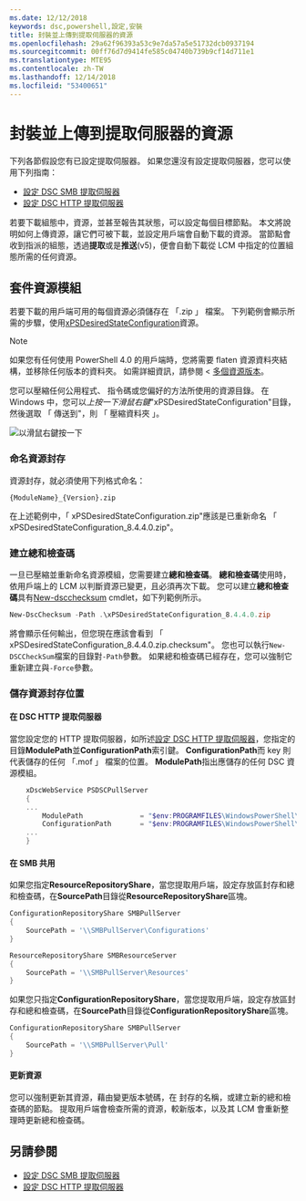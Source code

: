 ```yaml
---
ms.date: 12/12/2018
keywords: dsc,powershell,設定,安裝
title: 封裝並上傳到提取伺服器的資源
ms.openlocfilehash: 29a62f96393a53c9e7da57a5e51732dcb0937194
ms.sourcegitcommit: 00ff76d7d9414fe585c04740b739b9cf14d711e1
ms.translationtype: MTE95
ms.contentlocale: zh-TW
ms.lasthandoff: 12/14/2018
ms.locfileid: "53400651"
---
```

# <a name="package-and-upload-resources-to-a-pull-server"></a>封裝並上傳到提取伺服器的資源

下列各節假設您有已設定提取伺服器。 如果您還沒有設定提取伺服器，您可以使用下列指南：

- [設定 DSC SMB 提取伺服器](pullServerSmb.md)
- [設定 DSC HTTP 提取伺服器](pullServer.md)

若要下載組態中，資源，並甚至報告其狀態，可以設定每個目標節點。 本文將說明如何上傳資源，讓它們可被下載，並設定用戶端會自動下載的資源。 當節點會收到指派的組態，透過**提取**或是**推送**(v5)，便會自動下載從 LCM 中指定的位置組態所需的任何資源。

## <a name="package-resource-modules"></a>套件資源模組

若要下載的用戶端可用的每個資源必須儲存在 「.zip 」 檔案。 下列範例會顯示所需的步驟，使用[xPSDesiredStateConfiguration](https://www.powershellgallery.com/packages/xPSDesiredStateConfiguration/8.4.0.0)資源。

> [!NOTE]
> 如果您有任何使用 PowerShell 4.0 的用戶端時，您將需要 flaten 資源資料夾結構，並移除任何版本的資料夾。 如需詳細資訊，請參閱 <<c0> [ 多個資源版本](../configurations/import-dscresource.md#multiple-resource-versions)。

您可以壓縮任何公用程式、 指令碼或您偏好的方法所使用的資源目錄。 在 Windows 中，您可以*上按一下滑鼠右鍵*"xPSDesiredStateConfiguration"目錄，然後選取 「 傳送到"，則 「 壓縮資料夾 」。

![以滑鼠右鍵按一下](../media/right-click.gif)

### <a name="naming-the-resource-archive"></a>命名資源封存

資源封存，就必須使用下列格式命名：

```
{ModuleName}_{Version}.zip
```

在上述範例中，「 xPSDesiredStateConfiguration.zip"應該是已重新命名 「 xPSDesiredStateConfiguration_8.4.4.0.zip"。

### <a name="create-checksums"></a>建立總和檢查碼

一旦已壓縮並重新命名資源模組，您需要建立**總和檢查碼**。  **總和檢查碼**使用時，依用戶端上的 LCM 以判斷資源已變更，且必須再次下載。 您可以建立**總和檢查碼**具有[New-dscchecksum](/powershell/module/PSDesiredStateConfiguration/New-DSCCheckSum) cmdlet，如下列範例所示。

```powershell
New-DscChecksum -Path .\xPSDesiredStateConfiguration_8.4.4.0.zip
```

將會顯示任何輸出，但您現在應該會看到 「 xPSDesiredStateConfiguration_8.4.4.0.zip.checksum"。 您也可以執行`New-DSCCheckSum`檔案的目錄對`-Path`參數。 如果總和檢查碼已經存在，您可以強制它重新建立與`-Force`參數。

### <a name="where-to-store-resource-archives"></a>儲存資源封存位置

#### <a name="on-a-dsc-http-pull-server"></a>在 DSC HTTP 提取伺服器

當您設定您的 HTTP 提取伺服器，如所述[設定 DSC HTTP 提取伺服器](pullServer.md)，您指定的目錄**ModulePath**並**ConfigurationPath**索引鍵。 **ConfigurationPath**而 key 則代表儲存的任何 「.mof 」 檔案的位置。 **ModulePath**指出應儲存的任何 DSC 資源模組。

```powershell
    xDscWebService PSDSCPullServer
    {
    ...
        ModulePath              = "$env:PROGRAMFILES\WindowsPowerShell\DscService\Modules"
        ConfigurationPath       = "$env:PROGRAMFILES\WindowsPowerShell\DscService\Configuration"
    ...
    }

```

#### <a name="on-an-smb-share"></a>在 SMB 共用

如果您指定**ResourceRepositoryShare**，當您提取用戶端，設定存放區封存和總和檢查碼，在**SourcePath**目錄從**ResourceRepositoryShare**區塊。

```powershell
ConfigurationRepositoryShare SMBPullServer
{
    SourcePath = '\\SMBPullServer\Configurations'
}

ResourceRepositoryShare SMBResourceServer
{
    SourcePath = '\\SMBPullServer\Resources'
}
```

如果您只指定**ConfigurationRepositoryShare**，當您提取用戶端，設定存放區封存和總和檢查碼，在**SourcePath**目錄從**ConfigurationRepositoryShare**區塊。

```powershell
ConfigurationRepositoryShare SMBPullServer
{
    SourcePath = '\\SMBPullServer\Pull'
}
```

#### <a name="updating-resources"></a>更新資源

您可以強制更新其資源，藉由變更版本號碼，在 封存的名稱，或建立新的總和檢查碼的節點。 提取用戶端會檢查所需的資源，較新版本，以及其 LCM 會重新整理時更新總和檢查碼。

## <a name="see-also"></a>另請參閱

- [設定 DSC SMB 提取伺服器](pullServerSmb.md)
- [設定 DSC HTTP 提取伺服器](pullServer.md)
